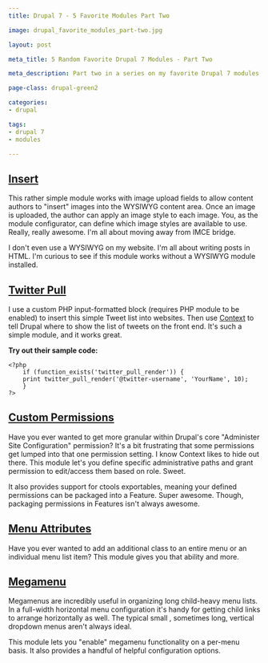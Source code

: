 ```yaml
---
title: Drupal 7 - 5 Favorite Modules Part Two

image: drupal_favorite_modules_part-two.jpg

layout: post

meta_title: 5 Random Favorite Drupal 7 Modules - Part Two

meta_description: Part two in a series on my favorite Drupal 7 modules, featuring the Insert module, Twitter Pull, Custom Permissions, Menu Attributes, and Megamenu.

page-class: drupal-green2

categories:
- drupal

tags:
- drupal 7
- modules

---
```


## <a href="http://drupal.org/project/insert" title="Insert Module">Insert</a>
This rather simple module works with image upload fields to allow content authors to "insert" images into the WYSIWYG content area. Once an image is uploaded, the author can apply an image style to each image. You, as the module configurator, can define which image styles are available to use. Really, really awesome. I'm all about moving away from IMCE bridge.

I don't even use a WYSIWYG on my website. I'm all about writing posts in HTML. I'm curious to see if this module works without a WYSIWYG module installed.

## <a href="http://drupal.org/project/twitter_pull/" title="Twitter Pull Module">Twitter Pull</a>
I use a custom PHP input-formatted block (requires PHP module to be enabled) to insert this simple Tweet list into websites. Then use <a href="http://drupal.org/project/context/" title="Drupal Context">Context</a> to tell Drupal where to show the list of tweets on the front end. It's such a simple module, and it works great.

**Try out their sample code:**
```
<?php
	if (function_exists('twitter_pull_render')) {
	print twitter_pull_render('@twitter-username', 'YourName', 10);
	}
?>
```

## <a href="http://drupal.org/project/config_perms" title="Custom Permissions Module">Custom Permissions</a>
Have you ever wanted to get more granular within Drupal's core "Administer Site Configuration" permission? It's a bit frustrating that some permissions get lumped into that one permission setting. I know Context likes to hide out there. This module let's you define specific administrative paths and grant permission to edit/access them based on role. Sweet.

It also provides support for ctools exportables, meaning your defined permissions can be packaged into a Feature. Super awesome. Though, packaging permissions in Features isn't always awesome.

## <a href="http://drupal.org/project/menu_attributes" title="Menu Attributes Module">Menu Attributes</a>
Have you ever wanted to add an additional class to an entire menu or an individual menu list item? This module gives you that ability and more.

## <a href="http://drupal.org/project/megamenu/" title="Megamenu Module">Megamenu</a>
Megamenus are incredibly useful in organizing long child-heavy menu lists. In a full-width horizontal menu configuration it's handy for getting child links to arrange horizontally as well. The typical small , sometimes long, vertical dropdown menus aren't always ideal.

This module lets you "enable" megamenu functionality on a per-menu basis. It also provides a handful of helpful configuration options.